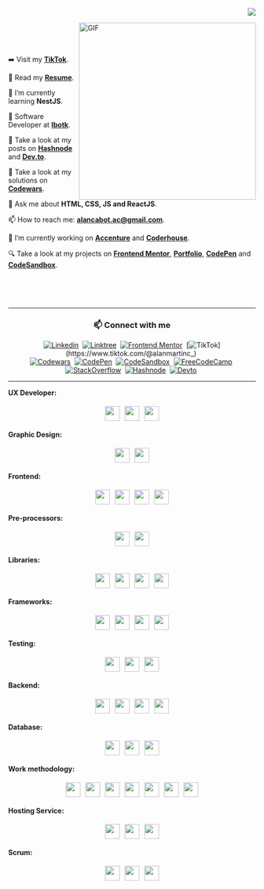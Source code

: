 <p align="right">
  <a href="https://github.com/alanmartinc"><img src="https://img.shields.io/github/followers/alanmartinc?label=follow&style=social" /></a>
</p>

<img align="right" alt="GIF" src="https://user-images.githubusercontent.com/90595158/211714560-d889e973-e44e-45bb-a4f1-6901c269837b.svg" width="360px"/>

<br>
<br>
<br>

➡️ Visit my [**TikTok**](https://www.tiktok.com/@alanmartinc_).

💼 Read my [**Resume**](https://read.cv/alanmartinc).

🌱 I’m currently learning **NestJS**.

🤖 Software Developer at [**Ibotk**](https://www.ibotk.com/).

📰 Take a look at my posts on [**Hashnode**](https://alanmartincabot.hashnode.dev/) and [**Dev.to**](https://dev.to/alanmartinc).

🦾 Take a look at my solutions on [**Codewars**](https://www.codewars.com/users/alanmartinc).

💬 Ask me about **HTML, CSS, JS and ReactJS**.

📫 How to reach me: **alancabot.ac@gmail.com**.

🎯 I’m currently working on [**Accenture**](https://www.accenture.com/ar-es) and  [**Coderhouse**](https://www.coderhouse.com/).

🔍 Take a look at my projects on [**Frontend Mentor**](https://www.frontendmentor.io/profile/alanmartinc), [**Portfolio**](https://portfolio-alan-martin-cabot.netlify.app/index.html), [**CodePen**](https://codepen.io/alanmartinc) and [**CodeSandbox**](https://codesandbox.io/u/alanmartinc).

<br>
<br>
<br>

---

<h3 align="center">📫 Connect with me</h3>

<div align = "center"> 

[![Linkedin](https://img.shields.io/badge/-linkedin-0A66C2?style=for-the-badge&logo=Linkedin&logoColor=white&link=https://www.linkedin.com/in/alan-cabot)](https://www.linkedin.com/in/alan-cabot/)&nbsp;
[![Linktree](https://img.shields.io/badge/-Linktree-3DD95B?&style=for-the-badge&logo=linktree&logoColor=white&link=https://linktr.ee/alanmartinc)](https://linktr.ee/alanmartinc)&nbsp;
[![Frontend Mentor](https://img.shields.io/badge/-Frontend%20Mentor-65BFCE?style=for-the-badge&logo=FrontendMentor&logoColor=white&link=https://www.frontendmentor.io/profile/alanmartinc)](https://www.frontendmentor.io/profile/alanmartinc)&nbsp;
[![TikTok](https://img.shields.io/badge/-TikTok-000000?style=for-the-badge&logo=TikTok&logoColor=white&link=https://www.tiktok.com/@alanmartinc_)](https://www.tiktok.com/@alanmartinc_)&nbsp;
<br>
[![Codewars](https://img.shields.io/badge/-Codewars-B1361E?style=for-the-badge&logo=Codewars&logoColor=white&link=https://www.codewars.com/users/alanmartinc)](https://www.codewars.com/users/alanmartinc)&nbsp;
[![CodePen](https://img.shields.io/badge/-CodePen-1E1F25?style=for-the-badge&logo=CodePen&logoColor=white&link=https://codepen.io/alanmartinc)](https://codepen.io/alanmartinc)&nbsp;
[![CodeSandbox](https://img.shields.io/badge/-CodeSandbox-D4F14D?style=for-the-badge&logo=CodeSandbox&logoColor=white&link=https://codesandbox.io/u/alanmartinc)](https://codesandbox.io/u/alanmartinc)&nbsp;
[![FreeCodeCamp](https://img.shields.io/badge/-FreeCodeCamp-1b1b32?style=for-the-badge&logo=FreeCodeCamp&logoColor=white&link=https://www.freecodecamp.org/alanmartinc)](https://www.freecodecamp.org/alanmartinc)&nbsp;
<br>
[![StackOverflow](https://img.shields.io/badge/-StackOverflow-F48224?style=for-the-badge&logo=StackOverflow&logoColor=white&link=https://es.stackoverflow.com/users/320391/alan-martín-cabot)](https://es.stackoverflow.com/users/320391/alan-martín-cabot)&nbsp;
[![Hashnode](https://img.shields.io/badge/-Hashnode-2962FF?style=for-the-badge&logo=Hashnode&logoColor=white&link=https://alanmartincabot.hashnode.dev/)](https://alanmartincabot.hashnode.dev/)&nbsp;
[![Devto](https://img.shields.io/badge/-Devto-000000?style=for-the-badge&logo=Devto&logoColor=white&link=https://dev.to/alanmartinc)](https://dev.to/alanmartinc)&nbsp;
  
</div>

---

**UX Developer:** 

<div style="display: flex; flex-direction: row; justify-content: center;">
  <img src="https://cdn.svgporn.com/logos/adobe-xd.svg" width="30px" height="30px" hspace="5" vspace="5"/>
  <img src="https://cdn.svgporn.com/logos/figma.svg" width="30px" height="30px" hspace="5" vspace="5"/>
  <img src="https://cdn.svgporn.com/logos/sketch.svg" width="30px" height="30px" hspace="5" vspace="5"/>
</div>

**Graphic Design:** 

<div style="display: flex; flex-direction: row; justify-content: center;">
  <img src="https://cdn.svgporn.com/logos/adobe-illustrator.svg" width="30px" hspace="5" vspace="5"/>
  <img src="https://cdn.svgporn.com/logos/adobe-photoshop.svg" width="30px" hspace="5" vspace="5"/>
</div>

**Frontend:** 

<div style="display: flex; flex-direction: row; justify-content: center;">
  <img src="https://cdn.svgporn.com/logos/html-5.svg" width="30px" height="30px" hspace="5" vspace="5"/>
  <img src="https://cdn.svgporn.com/logos/css-3.svg" width="30px" height="30px" hspace="5" vspace="5"/>
  <img src="https://cdn.svgporn.com/logos/javascript.svg" width="30px" height="30px" hspace="5" vspace="5"/>
  <img src="https://cdn.svgporn.com/logos/typescript-icon.svg" width="30px" height="30px" hspace="5" vspace="5"/>
</div>

**Pre-processors:** 
 
<div style="display: flex; flex-direction: row; justify-content: center;">
  <img src="https://cdn.svgporn.com/logos/sass.svg" width="30px" height="30px" hspace="5" vspace="5"/>
  <img src="https://cdn.svgporn.com/logos/less.svg" width="30px" height="30px" hspace="5" vspace="5"/>
</div>

**Libraries:** 
 
<div style="display: flex; flex-direction: row; justify-content: center;">
  <img src="https://cdn.svgporn.com/logos/jquery.svg" width="30px" height="30px" hspace="5" vspace="5"/>
  <img src="https://cdn.svgporn.com/logos/immer.svg" width="30px" height="30px" hspace="5" vspace="5"/>
  <img src="https://cdn.svgporn.com/logos/ramda.svg" width="30px" height="30px" hspace="5" vspace="5"/>
  <img src="https://cdn.svgporn.com/logos/react.svg" width="30px" height="30px" hspace="5" vspace="5"/>
</div>

**Frameworks:** 
 
<div style="display: flex; flex-direction: row; justify-content: center;">
  <img src="https://cdn.svgporn.com/logos/bootstrap.svg" width="30px" height="30px" hspace="5" vspace="5"/>
  <img src="https://cdn.svgporn.com/logos/django-icon.svg" width="30px" height="30px" hspace="5" vspace="5"/>
  <img src="https://cdn.svgporn.com/logos/angular-icon.svg" width="30px" height="30px" hspace="5" vspace="5"/> 
  <img src="https://cdn.svgporn.com/logos/nextjs.svg" width="30px" height="30px" hspace="5" vspace="5"/>
</div>

**Testing:** 
 
<div style="display: flex; flex-direction: row; justify-content: center;">
  <img src="https://cdn.svgporn.com/logos/jest.svg" width="30px" height="30px" hspace="5" vspace="5"/>
  <img src="https://cdn.svgporn.com/logos/testing-library.svg" width="30px" height="30px" hspace="5" vspace="5"/>
  <img src="https://cdn.svgporn.com/logos/cypress.svg" width="30px" height="30px" hspace="5" vspace="5"/>
</div>

**Backend:** 
 
<div style="display: flex; flex-direction: row; justify-content: center;">
  <img src="https://cdn.svgporn.com/logos/nodejs-icon.svg" width="30px" height="30px" hspace="5" vspace="5"/>
  <img src="https://cdn.svgporn.com/logos/php.svg" width="30px" height="30px" hspace="5" vspace="5"/>
  <img src="https://cdn.svgporn.com/logos/python.svg" width="30px" height="30px" hspace="5" vspace="5"/>
  <img src="https://cdn.svgporn.com/logos/nestjs.svg" width="30px" height="30px" hspace="5" vspace="5"/>
</div>

**Database:** 
 
<div style="display: flex; flex-direction: row; justify-content: center;">
  <img src="https://cdn.svgporn.com/logos/mysql.svg" width="30px" height="30px" hspace="5" vspace="5"/>
  <img src="https://cdn.svgporn.com/logos/mongodb.svg" width="30px" height="30px" hspace="5" vspace="5"/> 
  <img src="https://cdn.svgporn.com/logos/typeorm.svg" width="30px" height="30px" hspace="5" vspace="5"/>
</div>

**Work methodology:** 
 
<div style="display: flex; flex-direction: row; justify-content: center;">
  <img src="https://cdn.svgporn.com/logos/jenkins.svg" width="30px" height="30px" hspace="5" vspace="5"/> 
  <img src="https://cdn.svgporn.com/logos/openshift.svg" width="30px" height="30px" hspace="5" vspace="5"/>  
  <img src="https://cdn.svgporn.com/logos/kibana.svg" width="30px" height="30px" hspace="5" vspace="5"/>  
  <img src="https://cdn.svgporn.com/logos/appdynamics.svg" width="30px" height="30px" hspace="5" vspace="5"/>
  <img src="https://cdn.svgporn.com/logos/docker-icon.svg" width="30px" height="30px" hspace="5" vspace="5"/> 
  <img src="https://cdn.svgporn.com/logos/postman.svg" width="30px" height="30px" hspace="5" vspace="5"/> 
  <img src="https://cdn.svgporn.com/logos/swagger.svg" width="30px" height="30px" hspace="5" vspace="5"/>
</div>

**Hosting Service:**

<div style="display: flex; flex-direction: row; justify-content: center;">
  <img src="https://cdn.svgporn.com/logos/github-icon.svg" width="30px" height="30px" hspace="5" vspace="5" />
  <img src="https://cdn.svgporn.com/logos/gitlab.svg" width="30px" height="30px" hspace="5" vspace="5"/>
  <img src="https://cdn.svgporn.com/logos/bitbucket.svg" width="30px" height="30px" hspace="5" vspace="5"/>  
</div>

**Scrum:** 

<div style="display: flex; flex-direction: row; justify-content: center;">
  <img src="https://cdn.svgporn.com/logos/jira.svg" width="30px" height="30px" hspace="5" vspace="5" /> 
  <img src="https://cdn.svgporn.com/logos/trello.svg" width="30px" height="30px" hspace="5" vspace="5" />  
  <img src="https://cdn.svgporn.com/logos/slack-icon.svg" width="30px" height="30px" hspace="5" vspace="5"/>
</div>
